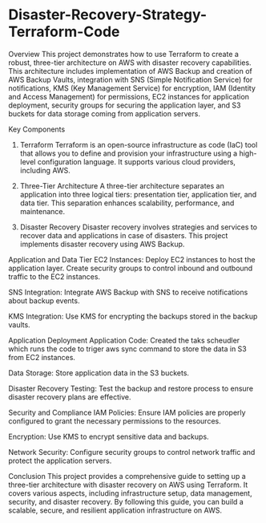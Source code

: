 # Disaster-Recovery-Strategy-Terraform-Code
Overview
This project demonstrates how to use Terraform to create a robust, three-tier architecture on AWS with disaster recovery capabilities. This architecture includes implementation of AWS Backup and creation of AWS Backup Vaults, integration with SNS (Simple Notification Service) for notifications, KMS (Key Management Service) for encryption, IAM (Identity and Access Management) for permissions, EC2 instances for application deployment, security groups for securing the application layer, and S3 buckets for data storage coming from application servers.

Key Components
1. Terraform
Terraform is an open-source infrastructure as code (IaC) tool that allows you to define and provision your infrastructure using a high-level configuration language. It supports various cloud providers, including AWS.

2. Three-Tier Architecture
A three-tier architecture separates an application into three logical tiers: presentation tier, application tier, and data tier. This separation enhances scalability, performance, and maintenance.

3. Disaster Recovery
Disaster recovery involves strategies and services to recover data and applications in case of disasters. This project implements disaster recovery using AWS Backup.

Application and Data Tier
EC2 Instances:
Deploy EC2 instances to host the application layer.
Create security groups to control inbound and outbound traffic to the EC2 instances.

SNS Integration:
Integrate AWS Backup with SNS to receive notifications about backup events.

KMS Integration:
Use KMS for encrypting the backups stored in the backup vaults.

Application Deployment
Application Code:
Created the taks scheudler which runs the code to triger aws sync command to store the data in S3 from EC2 instances.

Data Storage:
Store application data in the S3 buckets.

Disaster Recovery Testing:
Test the backup and restore process to ensure disaster recovery plans are effective.

Security and Compliance
IAM Policies:
Ensure IAM policies are properly configured to grant the necessary permissions to the resources.

Encryption:
Use KMS to encrypt sensitive data and backups.

Network Security:
Configure security groups to control network traffic and protect the application servers.

Conclusion
This project provides a comprehensive guide to setting up a three-tier architecture with disaster recovery on AWS using Terraform. It covers various aspects, including infrastructure setup, data management, security, and disaster recovery. By following this guide, you can build a scalable, secure, and resilient application infrastructure on AWS.
